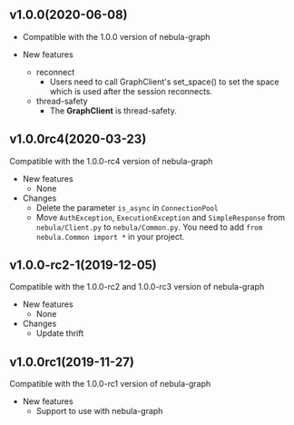 ## v1.0.0(2020-06-08)
- Compatible with the 1.0.0 version of nebula-graph

- New features
    - reconnect
        - Users need to call GraphClient's set_space() to set the space which is used after the session reconnects.
    - thread-safety
        - The **GraphClient** is thread-safety.

## v1.0.0rc4(2020-03-23)
Compatible with the 1.0.0-rc4 version of nebula-graph

- New features
	- None
- Changes
	- Delete the parameter `is_async` in `ConnectionPool`
	- Move `AuthException`, `ExecutionException` and `SimpleResponse` from `nebula/Client.py` to `nebula/Common.py`.  You need to add `from nebula.Common import *` in your project.

## v1.0.0-rc2-1(2019-12-05)
Compatible with the 1.0.0-rc2 and 1.0.0-rc3 version of nebula-graph

- New features
	- None
- Changes
	- Update thrift

## v1.0.0rc1(2019-11-27)
Compatible with the 1.0.0-rc1 version of nebula-graph

- New features
	- Support to use with nebula-graph
